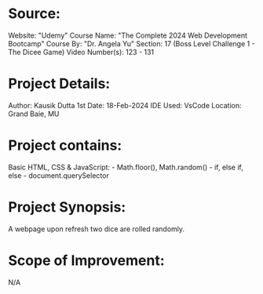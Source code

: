 Source:
==========
Website: "Udemy"
Course Name: "The Complete 2024 Web Development Bootcamp"
Course By: "Dr. Angela Yu"
Section: 17 (Boss Level Challenge 1 - The Dicee Game)
Video Number(s): 123 - 131

Project Details:
====================
Author: Kausik Dutta
1st Date: 18-Feb-2024
IDE Used: VsCode
Location: Grand Baie, MU

Project contains:
====================
Basic HTML, CSS & JavaScript: 
    -   Math.floor(), Math.random()
    -   if, else if, else
    -   document.querySelector

Project Synopsis:
====================
A webpage upon refresh two dice are rolled randomly.

Scope of Improvement:
====================
N/A
